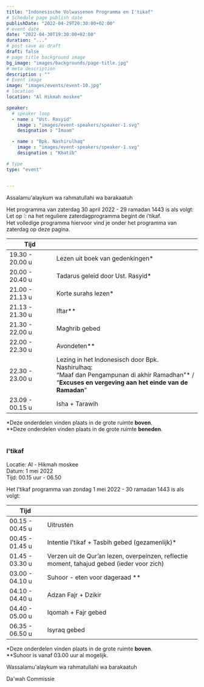 ```yaml
---
title: "Indonesische Volwassenen Programma en I'tikaf"
# Schedule page publish date
publishDate: "2022-04-29T20:30:00+02:00"
# event date
date: "2022-04-30T19:30:00+02:00"
duration: "..."
# post save as draft
draft: false
# page title background image
bg_image: "images/backgrounds/page-title.jpg"
# meta description
description : ""
# Event image
image: "images/events/event-10.jpg"
# location
location: "Al Hikmah moskee"

speaker:
  # speaker loop
  - name : "Ust. Rasyid"
    image : "images/event-speakers/speaker-1.svg"
    designation : "Imaam"

  - name : "Bpk. Nashirulhaq"
    image : "images/event-speakers/speaker-1.svg"
    designation : "Khatib"

# type
type: "event"


---
```


Assalamu'alaykum wa rahmatullahi wa barakaatuh

Het programma van zaterdag 30 april 2022 - 29 ramadan 1443 is als volgt:<br/>
Let op ❕: na het reguliere zaterdagprogramma begint de i’tikaf.<br/>
Het volledige programma hiervoor vind je onder het programma van zaterdag op deze pagina.

| Tijd |  |
|------|------|
| 19.30 - 20.00 u | Lezen uit boek van gedenkingen* |
| 20.00 - 20.40 u | Tadarus geleid door Ust. Rasyid* |
| 21.00 - 21.13 u | Korte surahs lezen* |
| 21.13 - 21.30 u | Iftar** |
| 21.30 - 22.00 u | Maghrib gebed |
| 22.00 - 22.30 u | Avondeten** |
| 22.30 - 23.00 u | Lezing in het Indonesisch door Bpk. Nashirulhaq: <br/>“Maaf dan Pengampunan di akhir Ramadhan"* / <br/>“**Excuses en vergeving aan het einde van de Ramadan**” |
| 23.09 - 00.15 u | Isha + Tarawih |

*Deze onderdelen vinden plaats in de grote ruimte **boven**.<br/>
**Deze onderdelen vinden plaats in de grote ruimte **beneden**.
<br/>
<br/>


### I'tikaf

Locatie: Al - Hikmah moskee<br/>
Datum: 1 mei 2022<br/>
Tijd: 00.15 uur - 06.50<br/> 


Het I’tikaf programma van zondag 1 mei 2022 - 30 ramadan 1443 is als volgt: 


| Tijd | |
|------|-|
|00.15 - 00.45 u | Uitrusten |
| 00.45 - 01.45 u | Intentie I’tikaf + Tasbih gebed (gezamenlijk)* |
| 01.45 - 03.30 u | Verzen uit de Qur’an lezen, overpeinzen, reflectie moment, tahajud gebed (ieder voor zich) |
| 03.00 - 04.10 u | Suhoor - eten voor dageraad ** |
| 04.10 - 04.40 u | Adzan Fajr + Dzikir |
| 04.40 - 05.00 u | Iqomah + Fajr gebed | 
| 06.35 - 06.50 u | Isyraq gebed |

*Deze onderdelen vinden plaats in de grote ruimte **boven**.<br/>
**Suhoor is vanaf 03.00 uur al mogelijk.


Wassalamu'alaykum wa rahmatullahi wa barakaatuh

Da'wah Commissie
